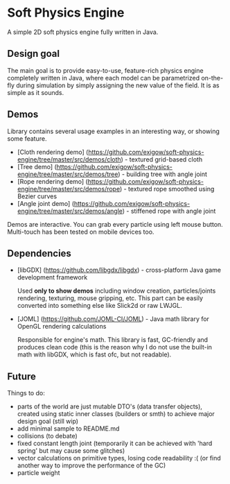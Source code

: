 Soft Physics Engine
===================

A simple 2D soft physics engine fully written in Java.

Design goal
-----------

The main goal is to provide easy-to-use, feature-rich physics engine completely written in Java, where each model can be parametrized on-the-fly during simulation by simply assigning the new value of the field. It is as simple as it sounds.

Demos
-----

Library contains several usage examples in an interesting way, or showing some feature.

* [Cloth rendering demo] (https://github.com/exigow/soft-physics-engine/tree/master/src/demos/cloth) - textured grid-based cloth
* [Tree demo] (https://github.com/exigow/soft-physics-engine/tree/master/src/demos/tree) - building tree with angle joint
* [Rope rendering demo] (https://github.com/exigow/soft-physics-engine/tree/master/src/demos/rope) - textured rope smoothed using Bezier curves
* [Angle joint demo] (https://github.com/exigow/soft-physics-engine/tree/master/src/demos/angle) - stiffened rope with angle joint

Demos are interactive. You can grab every particle using left mouse button. Multi-touch has been tested on mobile devices too.

Dependencies
------------

* [libGDX] (https://github.com/libgdx/libgdx) - cross-platform Java game development framework

    Used **only to show demos** including window creation, particles/joints rendering, texturing, mouse gripping, etc. This part can be easily converted into something else like Slick2d or raw LWJGL.

* [JOML] (https://github.com/JOML-CI/JOML) -  Java math library for OpenGL rendering calculations

    Responsible for engine's math. This library is fast, GC-friendly and produces clean code (this is the reason why I do not use the built-in math with libGDX, which is fast ofc, but not readable).

Future
------

Things to do:

* parts of the world are just mutable DTO's (data transfer objects), created using static inner classes (builders or smth) to achieve major design goal (still wip)
* add minimal sample to README.md
* collisions (to debate)
* fixed constant length joint (temporarily it can be achieved with 'hard spring' but may cause some glitches)
* vector calculations on primitive types, losing code readability :( (or find another way to improve the performance of the GC)
* particle weight

